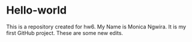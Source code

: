 # Hello-world
This is a repository created for hw6.
My Name is Monica Ngwira. It is my first GitHub project.
These are some new edits.

